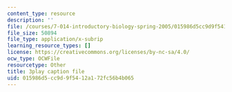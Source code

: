 ```yaml
---
content_type: resource
description: ''
file: /courses/7-014-introductory-biology-spring-2005/015986d5cc9d9f5412a172fc56b4b065_lm8ywGl9AIQ.srt
file_size: 50894
file_type: application/x-subrip
learning_resource_types: []
license: https://creativecommons.org/licenses/by-nc-sa/4.0/
ocw_type: OCWFile
resourcetype: Other
title: 3play caption file
uid: 015986d5-cc9d-9f54-12a1-72fc56b4b065
---
```

